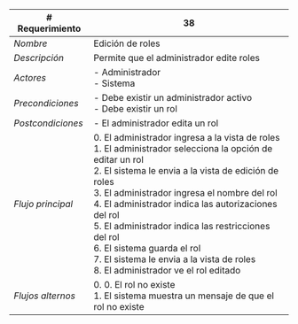 |# Requerimiento|38 |
|-|-|
| *Nombre*|Edición de roles
| *Descripción*| Permite que el administrador edite roles |
|*Actores*| - Administrador<br> - Sistema
|*Precondiciones*| - Debe existir un administrador activo<br> - Debe existir un rol
|*Postcondiciones*| - El administrador edita un rol
|*Flujo principal*|0.  El administrador ingresa a la vista de roles<br>1.  El administrador selecciona la opción de editar un rol<br>2.  El sistema le envia a la vista de edición de roles<br>3.  El administrador ingresa el nombre del rol<br>4.  El administrador indica las autorizaciones del rol<br>5.  El administrador indica las restricciones del rol<br>6.  El sistema guarda el rol<br>7.  El sistema le envia a la vista de roles<br>8.  El administrador ve el rol editado
|*Flujos alternos*|0.  0. El rol no existe<br>1. El sistema muestra un mensaje de que el rol no existe
